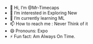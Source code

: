 - 👋 Hi, I’m @Mr-Timecaps
- 👀 I’m interested in Exploring New
- 🌱 I’m currently learning ML
- 📫 How to reach me : Never Think of it
- 😄 Pronouns: Expo
- ⚡ Fun fact: Am Always On Time.

<!---
Mr-Timecaps/Mr-Timecaps is a ✨ special ✨ repository because its `README.md` (this file) appears on your GitHub profile.
You can click the Preview link to take a look at your changes.
--->
